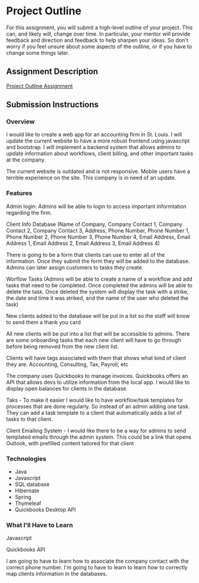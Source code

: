 # Project Outline
For this assignment, you will submit a high-level outline of your project. This can, and likely will, change over time. In particular, your mentor will provide feedback and direction and feedback to help sharpen your ideas. So don't worry if you feel unsure about some aspects of the outline, or if you have to change some things later.

## Assignment Description
[Project Outline Assignment](https://education.launchcode.org/liftoff/assignments/project-outline/)

## Submission Instructions

### Overview
I would like to create a web app for an accounting firm in St. Louis. I will update the current website to have a more robust frontend using javascript and bootstrap. I will implement a backend system that allows admins to update information about workflows, client billing, and other important tasks at the company. 

The current website is outdated and is not responsive. Mobile users have a terrible experience on the site. This company is in need of an update. 

### Features
Admin login: Admins will be able to login to access important informtation regarding the firm.

Client Info Database (Name of Company, Company Contact 1, Company Contact 2, Company Contact 3, Address, Phone Number, Phone Number 1, Phone Number 2, Phone Number 3, Phone Number 4, Email Address, Email Address 1, Email Address 2, Email Address 3, Email Address 4)

There is going to be a form that clients can use to enter all of the information. Once they submit the form they will be added to the database. Admins can later assign customers to tasks they create. 

Worflow Tasks (Admins will be able to create a name of a workflow and add tasks that need to be completed. Once completed the admins will be able to delete the task. Once deleted the system will display the task with a strike, the date and time it was striked, and the name of the user who deleted the task)

New clients added to the database will be put in a list so the staff will know to send them a thank you card

All new clients will be put into a list that will be accessible to admins. There are some onboarding tasks that each new client will have to go through before being removed from the new client list. 

Clients will have tags associated with them that shows what kind of client they are. Accounting, Consulting, Tax, Payroll, etc

The company uses Quickbooks to manage invoices. Quickbooks offers an API that allows devs to utilize information from the local app. I would like to display open balances for clients in the database.

Taks - To make it easier I would like to have workflow/task templates for processes that are done regularly. So instead of an admin adding one task. They can add a task template to a client that automatically adds a list of tasks to that client. 

Client Emailing System - I would like there to be a way for admins to send templated emails through the admin system. This could be a link that opens Outlook, with prefilled content tailored for that client

### Technologies
- Java
- Javascript
- SQL database
- Hibernate
- Spring
- Thymeleaf
- Quickbooks Desktop API


### What I'll Have to Learn
Javascript

Quickbooks API

I am going to have to learn how to associate the company contact with the correct phone number. I'm going to have to learn to learn how to correctly map clients information in the databases. 